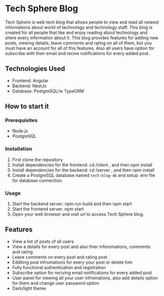 # Tech Sphere Blog

Tech Sphere is web tech blog that allows people to view and read all newest informations about world of technology and technology staff. This blog is created for all people that like and enjoy reading about technology and shere every information about it. This blog provides features for adding new posts, viewing details, leave comments and rating on all of them, but you must have an account for all of this features. Also all users have option for subscribe with their email and recive notifications for every added post.  

## Technologies Used

- Frontend: Angular
- Backend: NestJs 
- Database: PostgreSQL/w TypeORM

## How to start it

### Prerequisites

- Node.js 
- PostgreSQL

### Installation

1. First clone the repository
2. Install dependencies for the frontend:
cd /client , and then npm install
3. Install dependencies for the backend:
cd /server , and then npm install
4. Create a PostgreSQL database named `tech-blog-db` and setup .env file for database connection.


### Usage 

1. Start the backend server: npm run build and then npm start
2. Start the frontend server: npm start
3. Open your web browser and visit url to access Tech Sphere blog.

## Features

- View a list of posts of all users
- View a details for every post and also thier inforomations, comments and rating
- Leave comments on every post and rating post
- Edditing post infromations for every your post or delete him
- Fully functional authentication and registration
- Subscribe option for reciving email notifications for every added post
- User panel for viewing all your user infromations, also add details option for them and change user password option
- Dark/light theme
  

